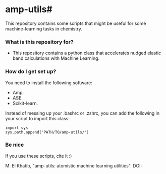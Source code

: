 # amp-utils#

This repository contains some scripts that might be useful for some
machine-learning tasks in chemistry.

### What is this repository for? ###

* This repository contains a python class that accelerates nudged elastic band
  calculations with Machine Learning.

### How do I get set up? ###

You need to install the following software:

- Amp.
- ASE.
- Scikit-learn.

Instead of messing up your .bashrc or .zshrc, you can add the following in your
script to import this class:

```
import sys
sys.path.append('PATH/TO/amp-utils/')
```

### Be nice

If you use these scripts, cite it :)

M. El Khatib, "amp-utils: atomistic machine learning utilities". DOI:
